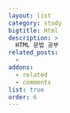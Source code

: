 ```yaml
---
layout: list
category: study
bigtitle: Html
description: >
  HTML 문법 공부
related_posts:
  -
addons:
  - related
  - comments
list: true
order: 6
---
```

